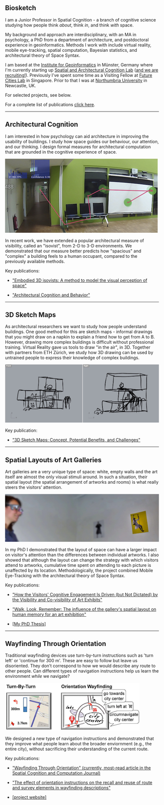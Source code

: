 

## Biosketch

I am a Junior Professor in Spatial Cognition - a branch of cognitive science studying how people think *about*, think *in*, and think *with* space.

My background and approach are interdisciplinary, with an MA in psychology, a PhD from a department of architecture, and postdoctoral experience in geoinformatics. Methods I work with include virtual reality, mobile eye-tracking, spatial computation, Bayesian statistics, and architectural theory of Space Syntax.

I am based at the [Institute for Geoinformatics](https://www.uni-muenster.de/Geoinformatics/en/index.html) in Münster, Germany where I'm currently starting up [Spatial and Architectural Cognition Lab](https://www.uni-muenster.de/Geoinformatics/sparc/about/about.html) ([and we are recruiting!](https://www.findaphd.com/phds/project/phd-scholarship-on-architectural-cognition-and-computation/?p162726)). Previously I've spent some time as a Visiting Fellow at [Future Cities Lab](https://sec.ethz.ch/research/fcl.html) in Singapore. Prior to that I was at [Northumbria University](https://www.northumbria.ac.uk) in Newcastle, UK.

For selected projects, see below. 

For a complete list of publications [click here](/pdfs/publications.pdf).

---

## Architectural Cognition

I am interested in how psychology can aid architecture in improving the usability of buildings. I study how space guides our behaviour, our attention, and our thinking. I design formal measures for architectural computation that are grounded in the cognitive experience of space.

![Architectural Cognition](/images/arch.jpg)

In recent work, we have extended a popular architectural measure of visibility, called an "isovist", from 2-D to 3-D environments. We demonstrated that our measure better predicts how "spacious" and "complex" a building feels to a human occupant, compared to the previously available methods.

Key publications:

* ["Embodied 3D isovists: A method to model the visual perception of space"](pdfs/krukar-embodied3disovists.pdf)

* ["Architectural Cognition and Behavior"](pdfs/Dalton%2C%20Krukar%2C%20Ho%CC%88lscher%20-%202018%20-%20Architectural%20cognition%20and%20behavior.pdf)

---

## 3D Sketch Maps

As architectural researchers we want to study how people understand buildings. One good method for this are sketch maps - informal drawings that you might draw on a napkin to explain a friend how to get from A to B. However, drawing more complex buildings is difficult without professional training. Virtual Reality gave us tools to draw "in the air", in 3D. Together with partners from ETH Zürich, we study how 3D drawing can be used by untrained people to express their knowledge of complex buildings.

![Architectural Cognition](/images/3dsm.jpg)

Key publication:

* ["3D Sketch Maps: Concept, Potential Benefits, and Challenges"](https://www.research-collection.ethz.ch/bitstream/handle/20.500.11850/565530/kim_cosit2022.pdf?sequence=1)

---

## Spatial Layouts of Art Galleries

Art galleries are a very unique type of space: white, empty walls and the art itself are almost the only visual stimuli around. In such a situation, their spatial layout (the spatial arrangement of artworks and rooms) is what really steers the visitors’ attention.

![Art Galleries PhD Project](/images/artgalleries.jpg)

In my PhD I demonstrated that the layout of space can have a larger impact on visitor's attention than the differences between individual artworks. I also showed that although the layout can change the strategy with which visitors attend to artworks, cumulative time spent on attending to each picture is unaffected by its location. Methodologically, the project combined Mobile Eye-Tracking with the architectural theory of Space Syntax.

Key publications:

* ["How the Visitors' Cognitive Engagement Is Driven (but Not Dictated) by the Visibility and Co-visibility of Art Exhibits"](pdfs/fpsyg-11-00350.pdf)

* ["Walk, Look, Remember: The influence of the gallery's spatial layout on human memory for an art exhibition"](pdfs/Krukar%20-%202014%20-%20Walk%2C%20look%2C%20remember%20The%20influence%20of%20the%20gallery%E2%80%99s%20spatial%20layout%20on%20human%20memory%20for%20an%20art%20exhibition.pdf)

* [[My PhD Thesis]](pdfs/Krukar-PhD-revised-smallersize.pdf)

---

## Wayfinding Through Orientation

Traditional wayfinding devices use turn-by-turn instructions such as 'turn left' or 'continue for 300 m'. These are easy to follow but leave us disoriented. They don’t correspond to how we would describe any route to other people. Can different types of navigation instructions help us learn the environment *while* we navigate?

![WayTO Project](/images/wayto.png)

We designed a new type of navigation instructions and demonstrated that they improve what people learn about the broader enviornment (e.g., the entire city), without sacrificing their understanding of the current route.

Key publications:

* ["Wayfinding Through Orientation" (currently, most-read article in the Spatial Cognition and Computation Journal)](pdfs/WayTO-SCC.pdf)

* ["The effect of orientation instructions on the recall and reuse of route and survey elements in wayfinding descriptions"](pdfs/Krukar%2C%20Anacta%2C%20Schwering%20-%202020%20-%20The%20effect%20of%20orientation%20instructions%20on%20the%20recall%20and%20reuse%20of%20route%20and%20survey%20elements%20in%20wayfin.pdf)

* [[project website]](https://www.uni-muenster.de/Geoinformatics/en/WayTO/index.html)
